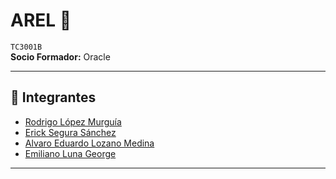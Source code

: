 # AREL 🍵  
`TC3001B`  
**Socio Formador:** Oracle  

---

## 👥 Integrantes  
- [Rodrigo López Murguía](https://github.com/roccolpz)  
- [Erick Segura Sánchez](https://github.com/ErickinSegura)  
- [Alvaro Eduardo Lozano Medina](https://github.com/AlvaroCheese)  
- [Emiliano Luna George](https://github.com/emilunageo)  

---



